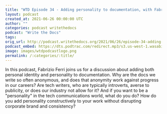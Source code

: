 ```yaml
---
title: "WTD Episode 34 - Adding personality to documentation, with Fabrizio Ferri"
layout: podcast
created_at: 2021-06-26 00:00:00 UTC
author: ""
categories: podcast writethedocs
podcast: "Write the Docs"
tags: 
orig_url: http://podcast.writethedocs.org/2021/06/26/episode-34-adding-personal-identity-and-personality/
podcast_embed: https://dts.podtrac.com/redirect.mp3/s3.us-west-1.wasabisys.com/writethedocs-podcast/wtd_episode_34_personality2.mp3
image: images/wtdpodcastlogo.png
permalink: /:categories/:title/
---
```

In this podcast, Fabrizio Ferri joins us for a discussion about adding both personal identity and personality to documentation. Why are the docs we write so often anonymous, and does that anonymity work against progress in our careers? Are tech writers, who are typically introverts, averse to publicity, or does our industry not allow for it? And if you want to be a "personality" in the tech communications world, what do you do? How do you add personality constructively to your work without disrupting corporate brand and consistency?